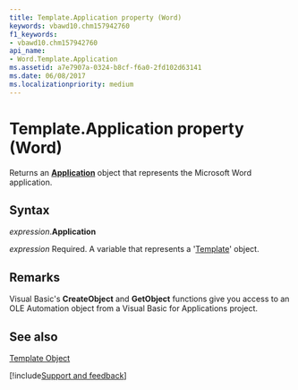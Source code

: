 ```yaml
---
title: Template.Application property (Word)
keywords: vbawd10.chm157942760
f1_keywords:
- vbawd10.chm157942760
api_name:
- Word.Template.Application
ms.assetid: a7e7907a-0324-b8cf-f6a0-2fd102d63141
ms.date: 06/08/2017
ms.localizationpriority: medium
---
```



# Template.Application property (Word)

Returns an **[Application](Word.Application.md)** object that represents the Microsoft Word application.


## Syntax

_expression_.**Application**

_expression_ Required. A variable that represents a '[Template](Word.Template.md)' object.


## Remarks

Visual Basic's **CreateObject** and **GetObject** functions give you access to an OLE Automation object from a Visual Basic for Applications project.


## See also


[Template Object](Word.Template.md)

[!include[Support and feedback](~/includes/feedback-boilerplate.md)]
